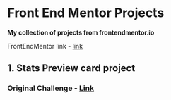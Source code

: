 # Front End Mentor Projects

**My collection of projects from frontendmentor.io** 

FrontEndMentor link - <a href="https://www.frontendmentor.io/">link</a>


## 1. Stats Preview card project 
### Original Challenge - <a href ="https://www.frontendmentor.io/challenges/stats-preview-card-component-8JqbgoU62">Link</a>